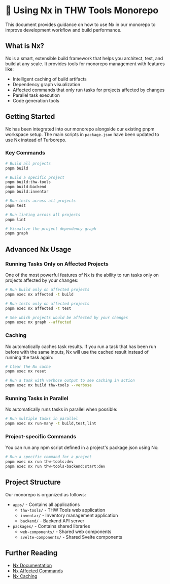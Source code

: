# 🚀 Using Nx in THW Tools Monorepo

This document provides guidance on how to use Nx in our monorepo to improve development workflow and build performance.

## What is Nx?

Nx is a smart, extensible build framework that helps you architect, test, and build at any scale. It provides tools for monorepo management with features like:

- Intelligent caching of build artifacts
- Dependency graph visualization
- Affected commands that only run tasks for projects affected by changes
- Parallel task execution
- Code generation tools

## Getting Started

Nx has been integrated into our monorepo alongside our existing pnpm workspace setup. The main scripts in `package.json` have been updated to use Nx instead of Turborepo.

### Key Commands

```bash
# Build all projects
pnpm build

# Build a specific project
pnpm build:thw-tools
pnpm build:backend
pnpm build:inventar

# Run tests across all projects
pnpm test

# Run linting across all projects
pnpm lint

# Visualize the project dependency graph
pnpm graph
```

## Advanced Nx Usage

### Running Tasks Only on Affected Projects

One of the most powerful features of Nx is the ability to run tasks only on projects affected by your changes:

```bash
# Run build only on affected projects
pnpm exec nx affected -t build

# Run tests only on affected projects
pnpm exec nx affected -t test

# See which projects would be affected by your changes
pnpm exec nx graph --affected
```

### Caching

Nx automatically caches task results. If you run a task that has been run before with the same inputs, Nx will use the cached result instead of running the task again:

```bash
# Clear the Nx cache
pnpm exec nx reset

# Run a task with verbose output to see caching in action
pnpm exec nx build thw-tools --verbose
```

### Running Tasks in Parallel

Nx automatically runs tasks in parallel when possible:

```bash
# Run multiple tasks in parallel
pnpm exec nx run-many -t build,test,lint
```

### Project-specific Commands

You can run any npm script defined in a project's package.json using Nx:

```bash
# Run a specific command for a project
pnpm exec nx run thw-tools:dev
pnpm exec nx run thw-tools-backend:start:dev
```

## Project Structure

Our monorepo is organized as follows:

- `apps/` - Contains all applications
  - `thw-tools/` - THW Tools web application
  - `inventar/` - Inventory management application
  - `backend/` - Backend API server
- `packages/` - Contains shared libraries
  - `web-components/` - Shared web components
  - `svelte-components/` - Shared Svelte components

## Further Reading

- [Nx Documentation](https://nx.dev/getting-started/intro)
- [Nx Affected Commands](https://nx.dev/concepts/affected)
- [Nx Caching](https://nx.dev/concepts/how-caching-works)
